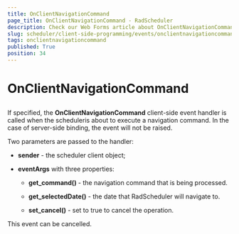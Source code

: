 ```yaml
---
title: OnClientNavigationCommand
page_title: OnClientNavigationCommand - RadScheduler
description: Check our Web Forms article about OnClientNavigationCommand.
slug: scheduler/client-side-programming/events/onclientnavigationcommand
tags: onclientnavigationcommand
published: True
position: 34
---
```


# OnClientNavigationCommand



## 

If specified, the **OnClientNavigationCommand** client-side event handler is called when the scheduleris about to execute a navigation command. In the case of server-side binding, the event will not be raised.

Two parameters are passed to the handler:

* **sender** - the scheduler client object;

* **eventArgs** with three properties:

	* **get_command()** - the navigation command that is being processed.

	* **get_selectedDate()** - the date that RadScheduler will navigate to.

	* **set_cancel()** - set to true to cancel the operation.

This event can be cancelled.


